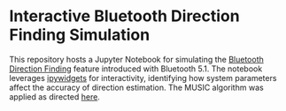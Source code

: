 # Interactive Bluetooth Direction Finding Simulation
This repository hosts a Jupyter Notebook for simulating the [Bluetooth Direction Finding](https://www.bluetooth.com/blog/using-bluetooth-direction-finding-for-high-accuracy-indoor-positioning/) feature introduced with Bluetooth 5.1.
The notebook leverages [ipywidgets](https://ipywidgets.readthedocs.io/en/stable/) for interactivity, identifying how system parameters affect the accuracy of direction estimation. The MUSIC algorithm was applied as directed [here](https://www.silabs.com/documents/public/user-guides/ug103-18-bluetooth-direction-finding-fundamentals.pdf).
